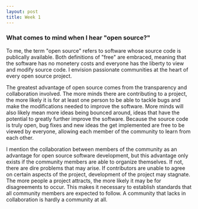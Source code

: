```yaml
---
layout: post
title: Week 1
---
```



### What comes to mind when I hear "open source?"
To me, the term "open source" refers to software whose source code is publically available. Both definitions of "free" are embraced, meaning that the software has no monetery costs and everyone has the liberty to view and modify source code. I envision passionate communities at the heart of every open source project.

The greatest advantage of open source comes from the transparency and collaboration involved. The more minds there are contributing to a project, the more likely it is for at least one person to be able to tackle bugs and make the modifications needed to improve the software. More minds will also likely mean more ideas being bounced around, ideas that have the potential to greatly further improve the software. Because the source code is truly open, bug fixes and new ideas the get implemented are free to be viewed by everyone, allowing each member of the community to learn from each other.

I mention the collaboration between members of the community as an advantage for open source software development, but this advantage only exists if the community members are able to organize themselves. If not, there are dire problems that may arise. If contributors are unable to agree on certain aspects of the project, development of the project may stagnate. The more people a project attracts, the more likely it may be for disagreements to occur. This makes it necessary to establish standards that all community members are expected to follow. A community that lacks in collaboration is hardly a community at all.
